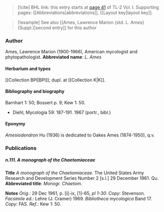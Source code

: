 > [!cite] BHL link: this entry starts at [page 41](https://www.biodiversitylibrary.org/page/33120172) of TL-2 Vol. I.
> Supporting pages: [[Abbreviations|abbreviations]], [[Layout key|layout key]].

> [!example] See also [[Ames, Lawrence Marion {std. L. Ames} (Suppl.)|second entry]] for this author

### Author

Ames, Lawrence Marion (1900-1966), American mycologist and phytopathologist. 
**Abbreviated name**: *L. Ames*

#### Herbarium and types

[[Collection BPI|BPI]]; dupl. at [[Collection K|K]].

#### Bibliography and biography

Barnhart 1: 50; Bossert p. 9; Kew 1: 50.
- Diehl, Mycologia 59: 187-191. 1967 (portr., bibl.)

#### Eponymy

*Amesiodendron* Hu (1936) is dedicated to Oakes Ames (1874-1950), q.v.

### Publications

##### n.111. A monograph of the Chaetomiaceae

**Title**
*A monograph of the Chaetomiaceae*. The United States Army Research and Development Series Number 2 \[s.l.\] 29 December 1961. Qu.
**Abbreviated title**: *Monogr. Chaetom.*

**Notes**
*Orig*.: 29 Dec 1961, p. \[i\]-ix, \[1\]-65, *pl 1-30. Copy*: Stevenson.
*Facsimile ed*.: Lehre (J. Cramer) 1969. *Bibliotheca mycologica* Band 17. *Copy*: FAS.
*Ref*.: Kew 1: 50.

